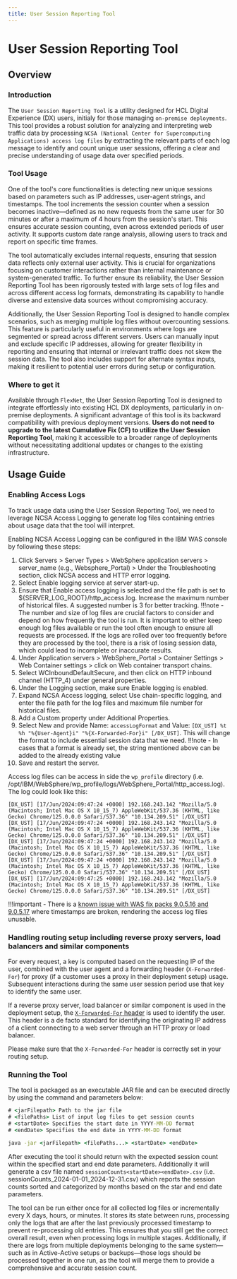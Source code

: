 ```yaml
---
title: User Session Reporting Tool
---
```

# User Session Reporting Tool

## Overview

### Introduction

The `User Session Reporting Tool` is a utility designed for HCL Digital Experience (DX) users, initialy for those managing `on-premise deployments`. This tool provides a robust solution for analyzing and interpreting web traffic data by processing `NCSA (National Center for Supercomputing Applications) access log files` by extracting the relevant parts of each log message to identify and count unique user sessions, offering a clear and precise understanding of usage data over specified periods.

### Tool Usage

One of the tool's core functionalities is detecting new unique sessions based on parameters such as IP addresses, user-agent strings, and timestamps. The tool increments the session counter when a session becomes inactive—defined as no new requests from the same user for 30 minutes or after a maximum of 4 hours from the session's start. This ensures accurate session counting, even across extended periods of user activity. It supports custom date range analysis, allowing users to track and report on specific time frames. 

The tool automatically excludes internal requests, ensuring that session data reflects only external user activity. This is crucial for organizations focusing on customer interactions rather than internal maintenance or system-generated traffic. To further ensure its reliability, the User Session Reporting Tool has been rigorously tested with large sets of log files and across different access log formats, demonstrating its capability to handle diverse and extensive data sources without compromising accuracy.

Additionally, the User Session Reporting Tool is designed to handle complex scenarios, such as merging multiple log files without overcounting sessions. This feature is particularly useful in environments where logs are segmented or spread across different servers. Users can manually input and exclude specific IP addresses, allowing for greater flexibility in reporting and ensuring that internal or irrelevant traffic does not skew the session data. The tool also includes support for alternate syntax inputs, making it resilient to potential user errors during setup or configuration.

### Where to get it

Available through `FlexNet`, the User Session Reporting Tool is designed to integrate effortlessly into existing HCL DX deployments, particularly in on-premise deployments. A significant advantage of this tool is its backward compatibility with previous deployment versions. ****Users do not need to upgrade to the latest Cumulative Fix (CF) to utilize the User Session Reporting Tool****, making it accessible to a broader range of deployments without necessitating additional updates or changes to the existing infrastructure.

## Usage Guide

### Enabling Access Logs

To track usage data using the User Session Reporting Tool, we need to leverage NCSA Access Logging to generate log files containing entries about usage data that the tool will interpret.

Enabling NCSA Access Logging can be configured in the IBM WAS console by following these steps:

1. Click Servers > Server Types > WebSphere application servers > server_name (e.g., Websphere_Portal) > Under the Troubleshooting section, click NCSA access and HTTP error logging.
2. Select Enable logging service at server start-up.
3. Ensure that Enable access logging is selected and the file path is set to ${SERVER_LOG_ROOT}/http_access.log. Increase the maximum number of historical files. A suggested number is 3 for better tracking.
!!!note
        -   The number and size of log files are crucial factors to consider and depend on how frequently the tool is run. It is important to either keep enough log files available or run the tool often enough to ensure all requests are processed. If the logs are rolled over too frequently before they are processed by the tool, there is a risk of losing session data, which could lead to incomplete or inaccurate results.
4. Under Application servers > WebSphere_Portal > Container Settings > Web Container settings > click on Web container transport chains.
5. Select WCInboundDefaultSecure, and then click on HTTP inbound channel (HTTP_4) under general properties.
6. Under the Logging section, make sure Enable logging is enabled.
7. Expand NCSA Access logging, select Use chain-specific logging, and enter the file path for the log files and maximum file number for historical files.
8. Add a Custom property under Additional Properties.
9. Select New and provide Name: `accessLogFormat` and Value: `[DX_UST] %t %h "%{User-Agent}i" "%{X-Forwarded-For}i" [/DX_UST]`. This will change the format to include essential session data that we need.
!!!note
        -   In cases that a format is already set, the string mentioned above can be added to the already existing value
10. Save and restart the server.


Access log files can be access in side the `wp_profile` directory (i.e. /opt/IBM/WebSphere/wp_profile/logs/WebSphere_Portal/http_access.log). The log could look like this:

```
[DX_UST] [17/Jun/2024:09:47:24 +0000] 192.168.243.142 "Mozilla/5.0 (Macintosh; Intel Mac OS X 10_15_7) AppleWebKit/537.36 (KHTML, like Gecko) Chrome/125.0.0.0 Safari/537.36" "10.134.209.51" [/DX_UST]
[DX_UST] [17/Jun/2024:09:47:24 +0000] 192.168.243.142 "Mozilla/5.0 (Macintosh; Intel Mac OS X 10_15_7) AppleWebKit/537.36 (KHTML, like Gecko) Chrome/125.0.0.0 Safari/537.36" "10.134.209.51" [/DX_UST]
[DX_UST] [17/Jun/2024:09:47:24 +0000] 192.168.243.142 "Mozilla/5.0 (Macintosh; Intel Mac OS X 10_15_7) AppleWebKit/537.36 (KHTML, like Gecko) Chrome/125.0.0.0 Safari/537.36" "10.134.209.51" [/DX_UST]
[DX_UST] [17/Jun/2024:09:47:24 +0000] 192.168.243.142 "Mozilla/5.0 (Macintosh; Intel Mac OS X 10_15_7) AppleWebKit/537.36 (KHTML, like Gecko) Chrome/125.0.0.0 Safari/537.36" "10.134.209.51" [/DX_UST]
[DX_UST] [17/Jun/2024:09:47:25 +0000] 192.168.243.142 "Mozilla/5.0 (Macintosh; Intel Mac OS X 10_15_7) AppleWebKit/537.36 (KHTML, like Gecko) Chrome/125.0.0.0 Safari/537.36" "10.134.209.51" [/DX_UST]
```

!!!important
        -   There is a [known issue with WAS fix packs 9.0.5.16 and 9.0.5.17](https://www.ibm.com/docs/en/was/9.0.5?topic=application-enabling-access-logging) where timestamps are broken, rendering the access log files unusable.

### Handling routing setup including reverse proxy servers, load balancers and similar components

For every request, a key is computed based on the requesting IP of the user, combined with the user agent and a forwarding header (`X-Forwarded-For`) for proxy (if a customer uses a proxy in their deployment setup) usage. Subsequent interactions during the same user session period use that key to identify the same user.

If a reverse proxy server, load balancer or similar component is used in the deployment setup, the [`X-Forwarded-For` header](https://developer.mozilla.org/en-US/docs/Web/HTTP/Headers/X-Forwarded-For) is used to identify the user. This header is a de facto standard for identifying the originating IP address of a client connecting to a web server through an HTTP proxy or load balancer. 

Please make sure that the `X-Forwarded-For` header is correctly set in your routing setup.

### Running the Tool

The tool is packaged as an executable JAR file and can be executed directly by using the command and parameters below:

```cmd
# <jarFilepath> Path to the jar file
# <filePaths> List of input log files to get session counts
# <startDate> Specifies the start date in YYYY-MM-DD format
# <endDate> Specifies the end date in YYYY-MM-DD format

java -jar <jarFilepath> <filePaths...> <startDate> <endDate>
```

After executing the tool it should return with the expected session count within the specified start and end date parameters. Additionally it will generate a csv file named  `sessionCounts<startDate><endDate>.csv` (i.e. sessionCounts_2024-01-01_2024-12-31.csv) which reports the session counts sorted and categorized by months based on the star and end date parameters. 

The tool can be run either once for all collected log files or incrementally every X days, hours, or minutes. It stores its state between runs, processing only the logs that are after the last previously processed timestamp to prevent re-processing old entries. This ensures that you still get the correct overall result, even when processing logs in multiple stages. Additionally, if there are logs from multiple deployments belonging to the same system—such as in Active-Active setups or backups—those logs should be processed together in one run, as the tool will merge them to provide a comprehensive and accurate session count.

